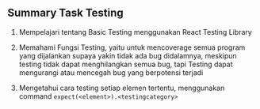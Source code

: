 ## Summary Task Testing

1. Mempelajari tentang Basic Testing menggunakan React Testing Library

2. Memahami Fungsi Testing, yaitu untuk mencoverage semua program yang dijalankan supaya yakin tidak ada bug didalamnya, meskipun testing tidak dapat menghilangkan semua bug, tapi Testing dapat mengurangi atau mencegah bug yang berpotensi terjadi

3. Mengetahui cara testing setiap elemen tertentu, menggunakan command `expect(<element>).<testingcategory>`
